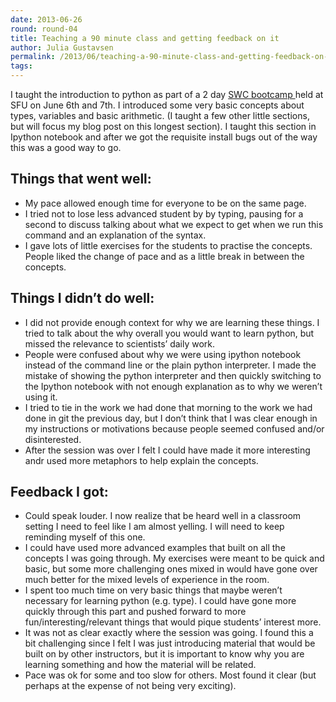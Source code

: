 ```yaml
---
date: 2013-06-26
round: round-04
title: Teaching a 90 minute class and getting feedback on it
author: Julia Gustavsen
permalink: /2013/06/teaching-a-90-minute-class-and-getting-feedback-on-it/
tags:
---
```

I taught the introduction to python as part of a 2 day [SWC bootcamp ][1] held at SFU on June 6th and 7th. I introduced some very basic concepts about types, variables and basic arithmetic. (I taught a few other little sections, but will focus my blog post on this longest section). I taught this section in Ipython notebook and after we got the requisite install bugs out of the way this was a good way to go. 

## Things that went well:

*   My pace allowed enough time for everyone to be on the same page.
*   I tried not to lose less advanced student by by typing, pausing for a second to discuss talking about what we expect to get when we run this command and an explanation of the syntax.
*   I gave lots of little exercises for the students to practise the concepts. People liked the change of pace and as a little break in between the concepts.

## Things I didn’t do well:

*   I did not provide enough context for why we are learning these things. I tried to talk about the why overall you would want to learn python, but missed the relevance to scientists’ daily work. 
*   People were confused about why we were using ipython notebook instead of the command line or the plain python interpreter. I made the mistake of showing the python interpreter and then quickly switching to the Ipython notebook with not enough explanation as to why we weren’t using it. 
*   I tried to tie in the work we had done that morning to the work we had done in git the previous day, but I don’t think that I was clear enough in my instructions or motivations because people seemed confused and/or disinterested.
*   After the session was over I felt I could have made it more interesting andr used more metaphors to help explain the concepts. 

## Feedback I got:

*   Could speak louder. I now realize that be heard well in a classroom setting I need to feel like I am almost yelling. I will need to keep reminding myself of this one.
*   I could have used more advanced examples that built on all the concepts I was going through. My exercises were meant to be quick and basic, but some more challenging ones mixed in would have gone over much better for the mixed levels of experience in the room.
*   I spent too much time on very basic things that maybe weren’t necessary for learning python (e.g. type). I could have gone more quickly through this part and pushed forward to more fun/interesting/relevant things that would pique students’ interest more. 
*   It was not as clear exactly where the session was going. I found this a bit challenging since I felt I was just introducing material that would be built on by other instructors, but it is important to know why you are learning something and how the material will be related. 
*   Pace was ok for some and too slow for others. Most found it clear (but perhaps at the expense of not being very exciting).

 [1]: http://software-carpentry.org/bootcamps/2013-06-sfu.html
